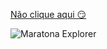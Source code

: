[Não clique aqui 😏](https://dinadevs.github.io/rocket-links/)

<img src="https://i.imgur.com/3NOwaHN.png" alt="Maratona Explorer">
